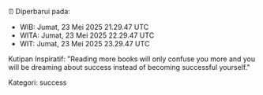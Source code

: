 ⏰ Diperbarui pada:
- WIB: Jumat, 23 Mei 2025 21.29.47 UTC
- WITA: Jumat, 23 Mei 2025 22.29.47 UTC
- WIT: Jumat, 23 Mei 2025 23.29.47 UTC

Kutipan Inspiratif:
"Reading more books will only confuse you more and you will be dreaming about success instead of becoming successful yourself."


Kategori: success

